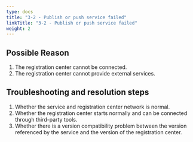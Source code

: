 ```yaml
---
type: docs
title: "3-2 - Publish or push service failed"
linkTitle: "3-2 - Publish or push service failed"
weight: 2
---
```


## Possible Reason

1. The registration center cannot be connected.
2. The registration center cannot provide external services.

## Troubleshooting and resolution steps

1. Whether the service and registration center network is normal.
2. Whether the registration center starts normally and can be connected through third-party tools.
3. Whether there is a version compatibility problem between the version referenced by the service and the version of the registration center.

<p style="margin-top: 3rem;"> </p>
